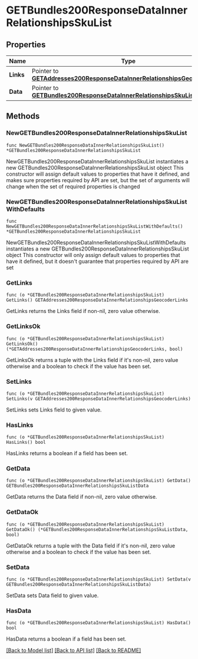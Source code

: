 # GETBundles200ResponseDataInnerRelationshipsSkuList

## Properties

Name | Type | Description | Notes
------------ | ------------- | ------------- | -------------
**Links** | Pointer to [**GETAddresses200ResponseDataInnerRelationshipsGeocoderLinks**](GETAddresses200ResponseDataInnerRelationshipsGeocoderLinks.md) |  | [optional] 
**Data** | Pointer to [**GETBundles200ResponseDataInnerRelationshipsSkuListData**](GETBundles200ResponseDataInnerRelationshipsSkuListData.md) |  | [optional] 

## Methods

### NewGETBundles200ResponseDataInnerRelationshipsSkuList

`func NewGETBundles200ResponseDataInnerRelationshipsSkuList() *GETBundles200ResponseDataInnerRelationshipsSkuList`

NewGETBundles200ResponseDataInnerRelationshipsSkuList instantiates a new GETBundles200ResponseDataInnerRelationshipsSkuList object
This constructor will assign default values to properties that have it defined,
and makes sure properties required by API are set, but the set of arguments
will change when the set of required properties is changed

### NewGETBundles200ResponseDataInnerRelationshipsSkuListWithDefaults

`func NewGETBundles200ResponseDataInnerRelationshipsSkuListWithDefaults() *GETBundles200ResponseDataInnerRelationshipsSkuList`

NewGETBundles200ResponseDataInnerRelationshipsSkuListWithDefaults instantiates a new GETBundles200ResponseDataInnerRelationshipsSkuList object
This constructor will only assign default values to properties that have it defined,
but it doesn't guarantee that properties required by API are set

### GetLinks

`func (o *GETBundles200ResponseDataInnerRelationshipsSkuList) GetLinks() GETAddresses200ResponseDataInnerRelationshipsGeocoderLinks`

GetLinks returns the Links field if non-nil, zero value otherwise.

### GetLinksOk

`func (o *GETBundles200ResponseDataInnerRelationshipsSkuList) GetLinksOk() (*GETAddresses200ResponseDataInnerRelationshipsGeocoderLinks, bool)`

GetLinksOk returns a tuple with the Links field if it's non-nil, zero value otherwise
and a boolean to check if the value has been set.

### SetLinks

`func (o *GETBundles200ResponseDataInnerRelationshipsSkuList) SetLinks(v GETAddresses200ResponseDataInnerRelationshipsGeocoderLinks)`

SetLinks sets Links field to given value.

### HasLinks

`func (o *GETBundles200ResponseDataInnerRelationshipsSkuList) HasLinks() bool`

HasLinks returns a boolean if a field has been set.

### GetData

`func (o *GETBundles200ResponseDataInnerRelationshipsSkuList) GetData() GETBundles200ResponseDataInnerRelationshipsSkuListData`

GetData returns the Data field if non-nil, zero value otherwise.

### GetDataOk

`func (o *GETBundles200ResponseDataInnerRelationshipsSkuList) GetDataOk() (*GETBundles200ResponseDataInnerRelationshipsSkuListData, bool)`

GetDataOk returns a tuple with the Data field if it's non-nil, zero value otherwise
and a boolean to check if the value has been set.

### SetData

`func (o *GETBundles200ResponseDataInnerRelationshipsSkuList) SetData(v GETBundles200ResponseDataInnerRelationshipsSkuListData)`

SetData sets Data field to given value.

### HasData

`func (o *GETBundles200ResponseDataInnerRelationshipsSkuList) HasData() bool`

HasData returns a boolean if a field has been set.


[[Back to Model list]](../README.md#documentation-for-models) [[Back to API list]](../README.md#documentation-for-api-endpoints) [[Back to README]](../README.md)


